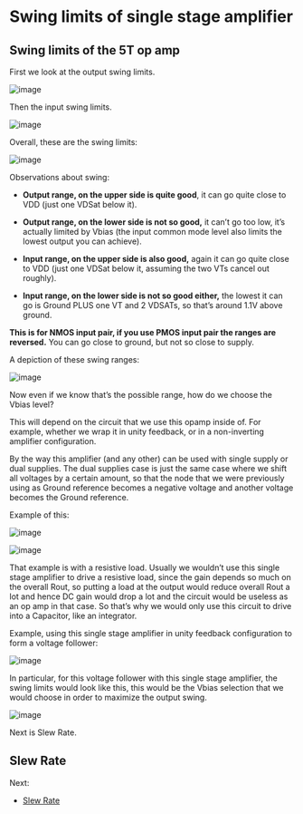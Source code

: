 # Swing limits of single stage amplifier

## Swing limits of the 5T op amp

First we look at the output swing limits.

![image](https://user-images.githubusercontent.com/95447782/169099622-d09c090e-3daf-4312-bce0-e21a88ce69b0.png)

Then the input swing limits.

![image](https://user-images.githubusercontent.com/95447782/169099652-725f421f-a7fc-429e-b6bd-fa607216149c.png)


Overall, these are the swing limits:

![image](https://user-images.githubusercontent.com/95447782/169099674-9c4601eb-b671-4bb2-808d-cf0f47a83c8f.png)


Observations about swing:
* **Output range, on the upper side is quite good**, it can go quite close to VDD (just one VDSat below it).
* **Output range, on the lower side is not so good,** it can’t go too low, it’s actually limited by Vbias (the input common mode level also limits the lowest output you can achieve).

* **Input range, on the upper side is also good,** again it can go quite close to VDD (just one VDSat below it, assuming the two VTs cancel out roughly).
* **Input range, on the lower side is not so good either,** the lowest it can go is Ground PLUS one VT and 2 VDSATs, so that’s around 1.1V above ground.

**This is for NMOS input pair, if you use PMOS input pair the ranges are reversed.** You can go close to ground, but not so close to supply.


A depiction of these swing ranges:

![image](https://user-images.githubusercontent.com/95447782/169099792-d8213fe0-0f5f-4af6-a439-4840303bc797.png)


Now even if we know that’s the possible range, how do we choose the Vbias level?

This will depend on the circuit that we use this opamp inside of. For example, whether we wrap it in unity feedback, or in a non-inverting amplifier configuration.



By the way this amplifier (and any other) can be used with single supply or dual supplies. The dual supplies case is just the same case where we shift all voltages by a certain amount, so that the node that we were previously using as Ground reference becomes a negative voltage and another voltage becomes the Ground reference.

Example of this:

![image](https://user-images.githubusercontent.com/95447782/169099816-1406e127-e468-4e96-be38-9cc06c43f96c.png)


![image](https://user-images.githubusercontent.com/95447782/169099823-178eaf9d-a4cf-4fd7-903e-fc3279dd5068.png)


That example is with a resistive load. Usually we wouldn’t use this single stage amplifier to drive a resistive load, since the gain depends so much on the overall Rout, so putting a load at the output would reduce overall Rout a lot and hence DC gain would drop a lot and the circuit would be useless as an op amp in that case. So that’s why we would only use this circuit to drive into a Capacitor, like an integrator.

Example, using this single stage amplifier in unity feedback configuration to form a voltage follower:

![image](https://user-images.githubusercontent.com/95447782/169099850-ce0196f9-6b4b-436d-b61c-c213e3f4ce41.png)

In particular, for this voltage follower with this single stage amplifier, the swing limits would look like this, this would be the Vbias selection that we would choose in order to maximize the output swing.

![image](https://user-images.githubusercontent.com/95447782/169099871-cd4015f5-e555-4219-a297-656c64e9bd30.png)


Next is Slew Rate.


## Slew Rate

Next:

* [Slew Rate](/Slew_Rate_analysis.md)


